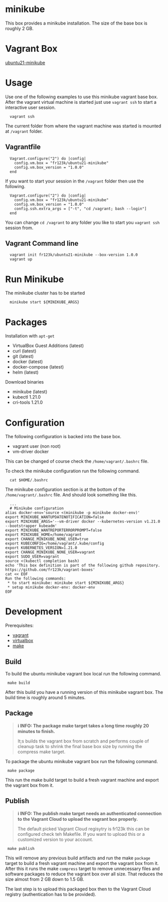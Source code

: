 # minikube

This box provides a minikube installation. The size of the base box is roughly 2 GB. 

# Vagrant Box

[ubuntu21-minikube](https://app.vagrantup.com/fr123k/boxes/ubuntu21-minikube)

# Usage

Use one of the following examples to use this minikube vagrant base box. After the vagrant virtual machine is started just use `vagrant ssh` to start a interactive user session.

```
  vagrant ssh
```

The current folder from where the vagrant machine was started is mounted at `/vagrant` folder.

## Vagrantfile

```
  Vagrant.configure("2") do |config|
    config.vm.box = "fr123k/ubuntu21-minikube"
    config.vm.box_version = "1.0.0"
  end
```

If you want to start your session in the `/vagrant` folder then use the following.

```
  Vagrant.configure("2") do |config|
    config.vm.box = "fr123k/ubuntu21-minikube"
    config.vm.box_version = "1.0.0"
    config.ssh.extra_args = ["-t", "cd /vagrant; bash --login"]
  end
```

You can change `cd /vagrant` to any folder you like to start you `vagrant ssh` session from.


## Vagrant Command line

```
  vagrant init fr123k/ubuntu21-minikube --box-version 1.0.0
  vagrant up
```

# Run Minikube

The minikube cluster has to be started 

```
  minikube start ${MINIKUBE_ARGS}
```

# Packages

Installation with `apt-get`
* VirtualBox Guest Additions (latest)
* curl (latest)
* git (latest)
* docker (latest)
* docker-compose (latest)
* helm (latest)

Download binaries
* minikube (latest)
* kubectl 1.21.0
* cri-tools 1.21.0

# Configuration

The following configuration is backed into the base box.
* vagrant user (non root)
* vm-driver docker

This can be changed of course check the `/home/vagrant/.bashrc` file.

To check the minikube configuration run the following command.
```
  cat $HOME/.bashrc 
```

The minikube configuration section is at the bottom of the `/home/vagrant/.bashrc` file.
And should look something like this.
```
  ...
  # Minikube configuration 
alias docker-env='source <(minikube -p minikube docker-env)'
export MINIKUBE_WANTUPDATENOTIFICATION=false
export MINIKUBE_ARGS='--vm-driver docker --kubernetes-version v1.21.0 --bootstrapper kubeadm'
export MINIKUBE_WANTREPORTERRORPROMPT=false
export MINIKUBE_HOME=/home/vagrant
export CHANGE_MINIKUBE_NONE_USER=true
export KUBECONFIG=/home/vagrant/.kube/config
export KUBERNETES_VERSION=1.21.0
export CHANGE_MINIKUBE_NONE_USER=vagrant
export SUDO_USER=vagrant
source <(kubectl completion bash)
echo 'This box definition is part of the following github repository. 
https://github.com/fr123k/vagrant-boxes'
cat << EOF
Run the following commands: 
 * to start minikube: minikube start ${MINIKUBE_ARGS}
 * setup minikube docker-env: docker-env
EOF
```

# Development

Prerequisites:
* [vagrant](https://www.vagrantup.com/)
* [virtualbox](https://www.virtualbox.org/)
* [make](https://www.gnu.org/software/make/)

## Build

To build the ubuntu minikube vagrant box local run the following command.
```
 make build
```
After this build you have a running version of this minikube vagrant box. The build time is roughly around 5 minutes.

## Package

> **:information_source: INFO: The package make target takes a long time roughly 20 minutes to finish.**
>
> It;s builds the vagrant box from scratch and performs couple of cleanup task to shrink the final base box size by running the compress make target.

To package the ubuntu minikube vagrant box run the following command.
```
 make package
```
This run the make build target to build a fresh vagrant machine and export the vagrant box from it.

## Publish

> **:information_source: INFO: The publish make target needs an authenticated connection to the Vagrant Cloud to upload the vagrant box properly.**
>
> The default picked Vagrant Cloud regisytry is fr123k this can be configured check teh Makefile. If you want to upload this or a customized version to your account.

```
 make publish
```
This will remove any previous build artifacts and run the make `package` target to build a fresh vagrant machine and export the vagrant box from it. After this it runs the make `compress` target to remove unnecessary files and software packages to reduce the vagrant box over all size. That reduces the size almost from 2 GB down to 1.5 GB.

The last step is to upload this packaged box then to the Vagrant Cloud registry (authentication has to be provided).
